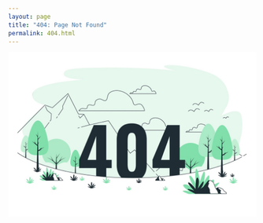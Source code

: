 ```yaml
---
layout: page
title: "404: Page Not Found"
permalink: 404.html
---
```


<a href="{{ site.baseurl }}/">![404 Image](/assets/img/404-nature-image.jpeg)</a>
